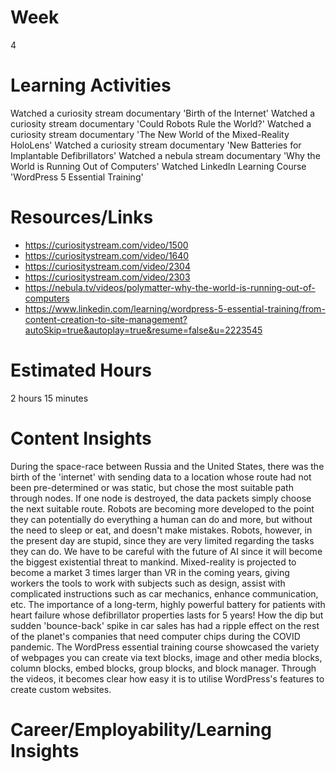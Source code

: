 # Week
4
# Learning Activities
Watched a curiosity stream documentary 'Birth of the Internet'
Watched a curiosity stream documentary 'Could Robots Rule the World?'
Watched a curiosity stream documentary 'The New World of the Mixed-Reality HoloLens'
Watched a curiosity stream documentary 'New Batteries for Implantable Defibrillators'
Watched a nebula stream documentary 'Why the World is Running Out of Computers'
Watched LinkedIn Learning Course 'WordPress 5 Essential Training'
# Resources/Links
 - https://curiositystream.com/video/1500
 - https://curiositystream.com/video/1640
 - https://curiositystream.com/video/2304
 - https://curiositystream.com/video/2303
 - https://nebula.tv/videos/polymatter-why-the-world-is-running-out-of-computers
 - https://www.linkedin.com/learning/wordpress-5-essential-training/from-content-creation-to-site-management?autoSkip=true&autoplay=true&resume=false&u=2223545
# Estimated Hours
2 hours 15 minutes
# Content Insights
During the space-race between Russia and the United States, there was the birth of the 'internet' with sending data to a location whose route had not been pre-determined or was static, but chose the most suitable path through nodes. If one node is destroyed, the data packets simply choose the next suitable route.
Robots are becoming more developed to the point they can potentially do everything a human can do and more, but without the need to sleep or eat, and doesn't make mistakes. Robots, however, in the present day are stupid, since they are very limited regarding the tasks they can do. We have to be careful with the future of AI since it will become the biggest existential threat to mankind.
Mixed-reality is projected to become a market 3 times larger than VR in the coming years, giving workers the tools to work with subjects such as design, assist with complicated instructions such as car mechanics, enhance communication, etc.
The importance of a long-term, highly powerful battery for patients with heart failure whose defibrillator properties lasts for 5 years!
How the dip but sudden 'bounce-back' spike in car sales has had a ripple effect on the rest of the planet's companies that need computer chips during the COVID pandemic.
The WordPress essential training course showcased the variety of webpages you can create via text blocks, image and other media blocks, column blocks, embed blocks, group blocks, and block manager. Through the videos, it becomes clear how easy it is to utilise WordPress's features to create custom websites.
# Career/Employability/Learning Insights
